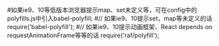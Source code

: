 #如果ie9、10等低版本浏览器提示map、set未定义等，可在config中的polyfills.js中引入babel-polyfill;
#// 如果ie9、10提示set，map等未定义的话
require('babel-polyfill');
#// 如果ie9、10提示动画框架、React depends on requestAnimationFrame等等的话
require('raf/polyfill');
